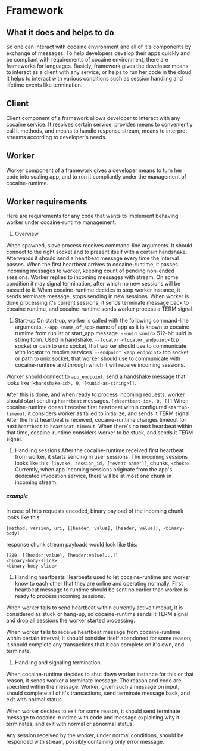 
# Framework

## What it does and helps to do

So one can interact with cocaine environment and all of it's
components by exchange of messages. To help developers develop their
apps quickly and be compliant with requirements of cocaine
environment, there are frameworks for languages. Basicly, framework
gives the developer means to interact as a client with any service, or
helps to run her code in the cloud. It helps to interact with various
conditions such as session handling and lifetime events like termination.

## Client

Client component of a framework allows developer to interact with any
cocaine service. It resolves certain service, provides means to
conveniently call it methods, and means to handle response stream,
means to interpret streams according to developer's needs.

## Worker

Worker component of a framework gives a developer means to turn her
code into scaling app, and to run it compliantly under the management of
cocaine-runtime.

## Worker requirements

Here are requirements for any code that wants to implement behaving
worker under cocaine-runtime management.

1. Overview

When spawned, slave process receives command-line arguments. It should
connect to the right socket and to present itself with a certain
handshake. Afterwards it should send a heartbeat message every time
the interval passes. When the first heartbeat arrives to
cocaine-runtime, it passes incoming messages to worker, keeping count
of pending non-ended sessions. Worker replies to incoming messages
with stream. On some condition it may signal termination, after which
no new sessions will be passed to it.
When cocaine-runtime decides to stop worker instance, it sends
terminate message, stops sending in new sessions. When worker is done
processing it's current sessions, it sends terminate message back to
cocaine runtime, and cocaine-runtime sends worker process a TERM
signal. 

1. Start-up
On start-up, worker is called with the following command-line
arguments:
`--app <name_of_app>` name of app as it is known to cocaine-runtime
from runlist or start_app message.
`--uuid <uuid>` 512-bit uuid in string form. Used in handshake.
`--locator <locator_endpoint>` tcp socket or path to unix socket, that worker
should use to communicate with locator to resolve services.
`--endpoint <app_endpoint>` tcp socket or path to unix socket, that worker
should use to communicate with cocaine-runtime and through which it
will receive incoming sessions.

Worker should connect to `app_endpoint`, send a handshake message that
looks like `[<handshake-id>, 0, [<uuid-as-string>]]`.

After this is done, and when ready to process incoming requests,
worker should start sending `heartbeat` messages.
`[<heartbeat-id>, 0, []]`
When cocaine-runtime doesn't receive first heartbeat within configured
`startup-timeout`, it considers worker as failed to initialize, and
sends it TERM signal. After the first heartbeat is received,
cocaine-runtime changes timeout for next `heartbeat` to
`heartbeat-timeout`. When there's no next heartbeat within that time,
cocaine-runtime considers worker to be stuck, and sends it TERM signal.

1. Handling sessions
After the cocaine-runtime received first heartbeat from worker, it
starts sending in user sessions. The incoming sessions looks like
this: `[invoke, session_id, ["event-name"]]`, chunks, `<choke>`.
Currently, when app incoming sessions originate from the app's dedicated
invocation service, there will be at most one chunk in incoming
stream.

##### example

In case of http requests encoded, binary payload of the incoming chunk
looks like this:
```
[method, version, uri, [[header, value], [header, value]], <binary-body]
```
response chunk stream payloads would look like this:
```
[200, [[header:value], [header:value]...]]
<binary-body-slice>
<binary-body-slice>
```

1. Handling heartbeats
Hearbeats used to let cocaine-runtime and worker know to each other that they are
online and operating normally.
First heartbeat message to runtime should be sent no earlier than
worker is ready to process incoming sessions.

When worker fails to send heartbeat within currently active timeout,
it is considered as stuck or hang-up, so cocaine-runtime sends it TERM
signal and drop all sessions the worker started processing.

When worker fails to receive heartbeat message from cocaine-runtime
within certain interval, it should consider itself abandoned for some
reason, it should complete any transactions that it can complete on
it's own, and terminate.

1. Handling and signaling termination

When cocaine-runtime decides to shut down worker instance for this or
that reason, it sends worker a terminate message. The reason and code
are specified within the message. Worker, given such a message on
input, should complete all of it's transactions, send terminate
message back, and exit with normal status.

When worker decides to exit for some reason, it should send terminate
message to cocaine-runtime with code and message explaining why it
terminates, and exit with normal or abnormal status.


Any session received by the worker, under normal conditions, should be
responded with stream, possibly containing only error message.

